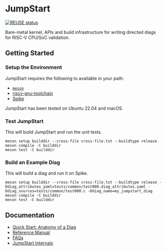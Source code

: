 <!--
SPDX-FileCopyrightText: 2023 Rivos Inc.

SPDX-License-Identifier: Apache-2.0
-->

# JumpStart

[![REUSE status](https://api.reuse.software/badge/github.com/rivosinc/JumpStart)](https://api.reuse.software/info/github.com/rivosinc/JumpStart)

Bare-metal kernel, APIs and build infrastructure for writing directed diags for RISC-V CPU/SoC validation.

## Getting Started

### Setup the Environment

JumpStart requires the following to available in your path:
* [`meson`](https://mesonbuild.com)
* [riscv-gnu-toolchain](https://github.com/riscv-collab/riscv-gnu-toolchain)
* [Spike](https://github.com/riscv-software-src/riscv-isa-sim)

JumpStart has been tested on Ubuntu 22.04 and macOS.

### Test JumpStart

This will build JumpStart and run the unit tests.

```
meson setup builddir --cross-file cross-file.txt --buildtype release
meson compile -C builddir
meson test -C builddir
```

### Build an Example Diag

This will build a diag and run it on Spike.

```
meson setup builddir --cross-file cross-file.txt --buildtype release -Ddiag_attributes_yaml=tests/common/test000.diag_attributes.yaml -Ddiag_sources=tests/common/test000.c -Ddiag_name=my_jumpstart_diag
meson compile -C builddir
meson test -C builddir
```

## Documentation

* [Quick Start: Anatomy of a Diag](docs/quick_start_anatomy_of_a_diag.md)
* [Reference Manual](docs/reference_manual.md)
* [FAQs](docs/faqs.md)
* [JumpStart Internals](docs/jumpstart_internals.md)
